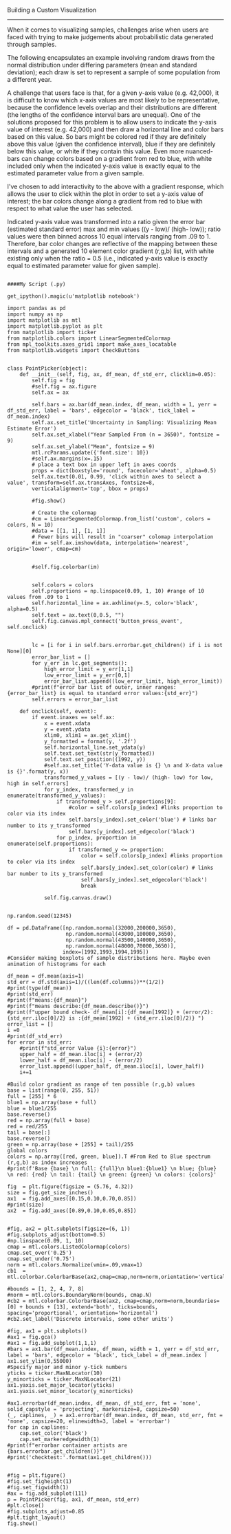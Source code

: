 Building a Custom Visualization

---

When it comes to visualizing samples, challenges arise when users are faced with trying to make judgements about probabilistic data generated through samples.

The following encapsulates an example involving random draws from the normal distribution under differing parameters (mean and standard deviation); each draw is set to represent a sample of some population from a different year.

A challenge that users face is that, for a given y-axis value (e.g. 42,000), it is difficult to know which x-axis values are most likely to be representative, because the confidence levels overlap and their distributions are different (the lengths of the confidence interval bars are unequal). One of the solutions proposed for this problem is to allow users to indicate the y-axis value of interest (e.g. 42,000) and then draw a horizontal line and color bars based on this value. So bars might be colored red if they are definitely above this value (given the confidence interval), blue if they are definitely below this value, or white if they contain this value. Even more nuanced- bars can change colors based on a gradient from red to blue, with white included only when the indicated y-axis value is exactly equal to the estimated parameter value from a given sample.


I've chosen to add interactivity to the above with a gradient response, which allows the user to click within the plot in order to set a y-axis value of interest; the bar colors change along a gradient from red to blue with respect to what value the user has selected.

Indicated y-axis value was transformed into a ratio given the error bar (estimated standard error) max and min values ((y - low)/ (high- low)); ratio values were then binned across 10 equal intervals ranging from .09 to 1. Therefore, bar color changes are reflective of the mapping between these intervals and a generated 10 element color gradient (r,g,b) list, with white existing only when the ratio = 0.5 (i.e., indicated y-axis value is exactly equal to estimated parameter value for given sample).

```markup

####My Script (.py)

get_ipython().magic(u'matplotlib notebook')

import pandas as pd
import numpy as np
import matplotlib as mtl
import matplotlib.pyplot as plt
from matplotlib import ticker
from matplotlib.colors import LinearSegmentedColormap
from mpl_toolkits.axes_grid1 import make_axes_locatable
from matplotlib.widgets import CheckButtons


class PointPicker(object):
    def __init__(self, fig, ax, df_mean, df_std_err, clicklim=0.05):
        self.fig = fig
        #self.fig = ax.figure
        self.ax = ax
        
        self.bars = ax.bar(df_mean.index, df_mean, width = 1, yerr = df_std_err, label = 'bars', edgecolor = 'black', tick_label = df_mean.index)
        self.ax.set_title('Uncertainty in Sampling: Visualizing Mean Estimate Error')
        self.ax.set_xlabel("Year Sampled From (n = 3650)", fontsize = 9)
        self.ax.set_ylabel("Mean", fontsize = 9)
        mtl.rcParams.update({'font.size': 10})
        #self.ax.margins(x=.15)
        # place a text box in upper left in axes coords
        props = dict(boxstyle='round', facecolor='wheat', alpha=0.5)
        self.ax.text(0.01, 0.99, 'click within axes to select a value', transform=self.ax.transAxes, fontsize=8,
        verticalalignment='top', bbox = props)
        
        #fig.show()
        
        # Create the colormap
        #cm = LinearSegmentedColormap.from_list('custom', colors = colors, N = 10)
        #data = [[1, 1], [1, 1]]
        # Fewer bins will result in "coarser" colomap interpolation
        #im = self.ax.imshow(data, interpolation='nearest', origin='lower', cmap=cm)
        

        #self.fig.colorbar(im)

        
        self.colors = colors
        self.proportions = np.linspace(0.09, 1, 10) #range of 10 values from .09 to 1
        self.horizontal_line = ax.axhline(y=.5, color='black', alpha=0.5)
        self.text = ax.text(0,0.5, "")
        self.fig.canvas.mpl_connect('button_press_event', self.onclick)
              
              
        lc = [i for i in self.bars.errorbar.get_children() if i is not None][0]
        error_bar_list = []
        for y_err in lc.get_segments():
            high_error_limit = y_err[1,1]
            low_error_limit = y_err[0,1]
            error_bar_list.append((low_error_limit, high_error_limit))
        #print(f"error bar list of outer, inner ranges:{error_bar_list} is equal to standard error values:{std_err}") 
        self.errors = error_bar_list

    def onclick(self, event):
        if event.inaxes == self.ax:
            x = event.xdata
            y = event.ydata
            xlim0, xlim1 = ax.get_xlim()
            y_formatted = format(y, '.2f')
            self.horizontal_line.set_ydata(y)
            self.text.set_text(str(y_formatted))
            self.text.set_position((1992, y))
            #self.ax.set_title('Y-data value is {} \n and X-data value is {}'.format(y, x))
            transformed_y_values = [(y - low)/ (high- low) for low, high in self.errors]
            for y_index, transformed_y in enumerate(transformed_y_values):
                if transformed_y > self.proportions[9]:
                    #color = self.colors[p_index] #links proportion to color via its index
                    self.bars[y_index].set_color('blue') # links bar number to its y_transformed
                    self.bars[y_index].set_edgecolor('black')                  
                for p_index, proportion in enumerate(self.proportions):
                    if transformed_y <= proportion:
                        color = self.colors[p_index] #links proportion to color via its index
                        self.bars[y_index].set_color(color) # links bar number to its y_transformed
                        self.bars[y_index].set_edgecolor('black')
                        break                  
                
            self.fig.canvas.draw()      


np.random.seed(12345)

df = pd.DataFrame([np.random.normal(32000,200000,3650), 
                   np.random.normal(43000,100000,3650), 
                   np.random.normal(43500,140000,3650), 
                   np.random.normal(48000,70000,3650)], 
                  index=[1992,1993,1994,1995])
#Consider making boxplots of sample distributions here. Maybe even animation of histograms for each

df_mean = df.mean(axis=1)
std_err = df.std(axis=1)/((len(df.columns))**(1/2))
#print(type(df_mean))
#print(std_err)
#print(f"means:{df_mean}")
#print(f"means describe:{df_mean.describe()}")
#print(f"upper bound check- df_mean[i]:{df_mean[1992]} + (error/2):{std_err.iloc[0]/2} is :{df_mean[1992] + (std_err.iloc[0]/2)} ")
error_list = []
i =0
#print(df_std_err)
for error in std_err:
    #print(f"std_error Value {i}:{error}")
    upper_half = df_mean.iloc[i] + (error/2)
    lower_half = df_mean.iloc[i] - (error/2)
    error_list.append((upper_half, df_mean.iloc[i], lower_half))
    i+=1

#Build color gradient as range of ten possible (r,g,b) values
base = list(range(0, 255, 51))
full = [255] * 6
blue1 = np.array(base + full)
blue = blue1/255
base.reverse()
red = np.array(full + base)
red = red/255
tail = base[:]
base.reverse()
green = np.array(base + [255] + tail)/255
global colors
colors = np.array([red, green, blue]).T #From Red to Blue spectrum (r,g,b) as index increases
#print(f'Base {base} \n full: {full}\n blue1:{blue1} \n blue; {blue} \n red: {red} \n tail: {tail} \n green: {green} \n colors: {colors}'    
    
fig  = plt.figure(figsize = (5.76, 4.32))
size = fig.get_size_inches()
ax1  = fig.add_axes([0.15,0.10,0.70,0.85])
#print(size)
ax2  = fig.add_axes([0.89,0.10,0.05,0.85])

        
#fig, ax2 = plt.subplots(figsize=(6, 1))
#fig.subplots_adjust(bottom=0.5)
#np.linspace(0.09, 1, 10)
cmap = mtl.colors.ListedColormap(colors)
cmap.set_over('0.25')
cmap.set_under('0.75')
norm = mtl.colors.Normalize(vmin=.09,vmax=1)
cb1  = mtl.colorbar.ColorbarBase(ax2,cmap=cmap,norm=norm,orientation='vertical')

#bounds = [1, 2, 4, 7, 8]
#norm = mtl.colors.BoundaryNorm(bounds, cmap.N)
#cb2 = mtl.colorbar.ColorbarBase(ax2, cmap=cmap,norm=norm,boundaries=[0] + bounds + [13], extend='both', ticks=bounds, spacing='proportional', orientation='horizontal')
#cb2.set_label('Discrete intervals, some other units')
        
#fig, ax1 = plt.subplots()
#ax1 = fig.gca()
#ax1 = fig.add_subplot(1,1,1)
#bars = ax1.bar(df_mean.index, df_mean, width = 1, yerr = df_std_err, label = 'bars', edgecolor = 'black', tick_label = df_mean.index )
ax1.set_ylim(0,55000)
#Specify major and minor y-tick numbers
yticks = ticker.MaxNLocator(10)
y_minorticks = ticker.MaxNLocator(21)
ax1.yaxis.set_major_locator(yticks)
ax1.yaxis.set_minor_locator(y_minorticks)

#ax1.errorbar(df_mean.index, df_mean, df_std_err, fmt = 'none', solid_capstyle = 'projecting', markersize=8, capsize=50)
(_, caplines, _) = ax1.errorbar(df_mean.index, df_mean, std_err, fmt = 'none', capsize=20, elinewidth=3, label = 'errorbar')
for cap in caplines:
    cap.set_color('black')
    cap.set_markeredgewidth(1)
#print(f"errorbar container artists are {bars.errorbar.get_children()}")    
#print('checktest:'.format(ax1.get_children()))


#fig = plt.figure()
#fig.set_figheight(1)
#fig.set_figwidth(1)
#ax = fig.add_subplot(111)
p = PointPicker(fig, ax1, df_mean, std_err)
#plt.close()
#fig.subplots_adjust=0.85
#plt.tight_layout()
fig.show()
```
